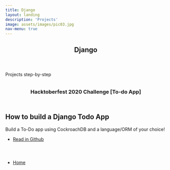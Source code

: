 ```yaml
---
title: Django
layout: landing
description: 'Projects'
image: assets/images/pic03.jpg
nav-menu: true
---
```


<!-- Main -->
<div id="main">

<!-- One -->
<section id="one">
	<div class="inner">
		<header class="major">
			<h2> Django </h2>
		</header>
		<p> Projects step-by-step </p>
	</div>
</section>
<section id="two" class="spotlights">
	<section>
		<a href="https://github.com/caro-oviedo/Django-TODO-App-CockroachDB-Hacktoberfest-Challenge" class="image">
			<img src="{% link assets/images/pic03.jpg %}" alt="" data-position="center center" />
		</a>
		<div class="content">
			<div class="inner">
				<header class="major">
					<h3> Hacktoberfest 2020 Challenge [To-do App] </h3>
				</header>
				<h2> How to build a Django Todo App </h2>
				<p> Build a To-Do app using CockroachDB and a language/ORM of your choice! </p>
				<ul class="actions">
					<li><a href="https://github.com/caro-oviedo/Django-TODO-App-CockroachDB-Hacktoberfest-Challenge" class="button"> Read in Github</a></li>
				</ul>
			</div>
		</div>
	</section>

<!-- Three -->
<section id="three">
	<div class="inner">
		<header class="major">
			<h2> </h2>
		</header>
		<p></p>
		<ul class="actions">
			<li><a href="https://caro-oviedo.github.io/blog/" class="button next"> Home </a></li>
		</ul>
	</div>
</section>

</div>
